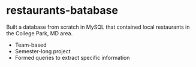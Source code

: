 # restaurants-batabase

Built a database from scratch in MySQL that contained local restaurants in the College Park, MD area. 

- Team-based
- Semester-long project
- Formed queries to extract specific information
